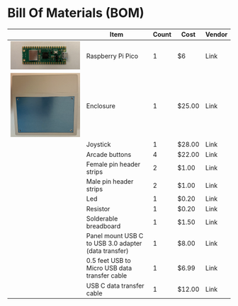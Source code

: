 # Bill Of Materials (BOM)

| | Item | Count | Cost | Vendor |
|-| ---- | ----- | ---- | ------ |
|<img alt='Raspberry Pi Pico' src='https://github.com/isacben/picocade/blob/main/img/parts/raspberry-pi-pico.png' width='300'>| Raspberry Pi Pico | 1 | $6 | Link |
|![Enclosure](https://github.com/isacben/picocade/blob/main/img/parts/enclosure.png)| Enclosure | 1 | $25.00 | Link |
| | Joystick | 1 | $28.00 | Link |
| | Arcade buttons | 4 | $22.00 | Link |
| | Female pin header strips | 2 | $1.00 | Link |
| | Male pin header strips | 2 | $1.00 | Link |
| | Led | 1 | $0.20 | Link |
| | Resistor | 1 | $0.20 | Link |
| | Solderable breadboard | 1 | $1.50 | Link |
| | Panel mount USB C to USB 3.0 adapter (data transfer) | 1 | $8.00 | Link |
| | 0.5 feet USB to Micro USB data transfer cable | 1 | $6.99 | Link |
| | USB C data transfer cable | 1 | $12.00 | Link | 
